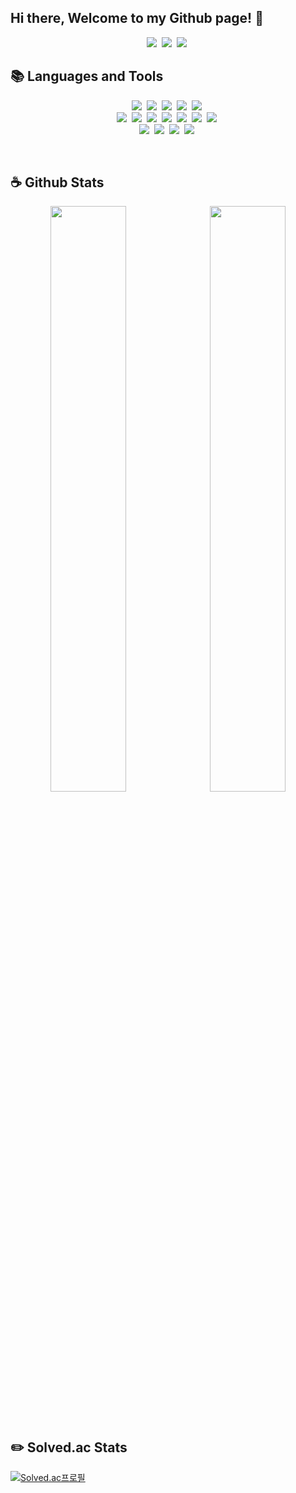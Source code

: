 ## Hi there, Welcome to my Github page! 👋

<p align="center">
  <a href="https://www.instagram.com/sy_not_sr/"><img src="https://img.shields.io/badge/Instagram-E4405F?style=flat-square&logo=Instagram&logoColor=white"></a>&nbsp
  <a href="https://facebook.com/thstmdduftm"><img src="https://img.shields.io/badge/Facebook-1877F2?style=flat-square&logo=Facebook&logoColor=white"></a>&nbsp
  <a href="mailto:ssy990408@gmail.com"><img src="https://img.shields.io/badge/Gmail-EA4335?style=flat-square&logo=Gmail&logoColor=white"></a>&nbsp
</p>

## 📚 Languages and Tools

<p align="center">
  <img src="https://img.shields.io/badge/C-A8B9CC?style=flat-square&logo=C&logoColor=white">&nbsp
  <img src="https://img.shields.io/badge/C++-00599C?style=flat-square&logo=C%2B%2B&logoColor=white">&nbsp
  <img src="https://img.shields.io/badge/Python-3776AB?style=flat-square&logo=Python&logoColor=white">&nbsp
  <img src="https://img.shields.io/badge/JavaScript-F7DF1E?style=flat-square&logo=JavaScript&logoColor=white">&nbsp
  <img src="https://img.shields.io/badge/TypeScript-3178C6?style=flat-square&logo=TypeScript&logoColor=white">&nbsp
  <br>
  <img src="https://img.shields.io/badge/Node.js-339933?style=flat-square&logo=Node.js&logoColor=white">&nbsp
  <img src="https://img.shields.io/badge/HTML-E34F26?style=flat-square&logo=HTML5&logoColor=white">&nbsp
  <img src="https://img.shields.io/badge/CSS-1572B6?style=flat-square&logo=CSS3&logoColor=white">&nbsp
  <img src="https://img.shields.io/badge/MySQL-4479A1?style=flat-square&logo=MySQL&logoColor=white">&nbsp
  <img src="https://img.shields.io/badge/Docker-2496ED?style=flat-square&logo=Docker&logoColor=white">&nbsp
  <img src="https://img.shields.io/badge/AWS EC2-232F3E?style=flat-square&logo=Amazon-AWS&logoColor=white">&nbsp
  <img src="https://img.shields.io/badge/AWS Route 53-232F3E?style=flat-square&logo=Amazon-AWS&logoColor=white">&nbsp
  <br>
  <img src="https://img.shields.io/badge/VS Code-007ACC?style=flat-square&logo=Visual-Studio-Code&logoColor=white">&nbsp
  <img src="https://img.shields.io/badge/Bash-4EAA25?style=flat-square&logo=GNU-Bash&logoColor=white">&nbsp
  <img src="https://img.shields.io/badge/Git-F05032?style=flat-square&logo=Git&logoColor=white">&nbsp
  <img src="https://img.shields.io/badge/GitHub-181717?style=flat-square&logo=GitHub&logoColor=white">&nbsp
</p>

<br>

## ☕ Github Stats

<p align="center">
  <img src="https://github-readme-stats.vercel.app/api?username=ctwc55&theme=algolia" width="49%">&nbsp
  <img src="https://github-readme-stats.vercel.app/api/top-langs/?username=ctwc55&layout=compact" width="49%">
</p>

<br>

## ✏️ Solved.ac Stats

[![Solved.ac프로필](http://mazassumnida.wtf/api/v2/generate_badge?boj=ctwc55)](https://solved.ac/ctwc55)

<!--
**ctwc55/ctwc55** is a ✨ _special_ ✨ repository because its `README.md` (this file) appears on your GitHub profile.

Here are some ideas to get you started:

- 🔭 I’m currently working on ...
- 🌱 I’m currently learning ...
- 👯 I’m looking to collaborate on ...
- 🤔 I’m looking for help with ...
- 💬 Ask me about ...
- 📫 How to reach me: ...
- 😄 Pronouns: ...
- ⚡ Fun fact: ...
-->
